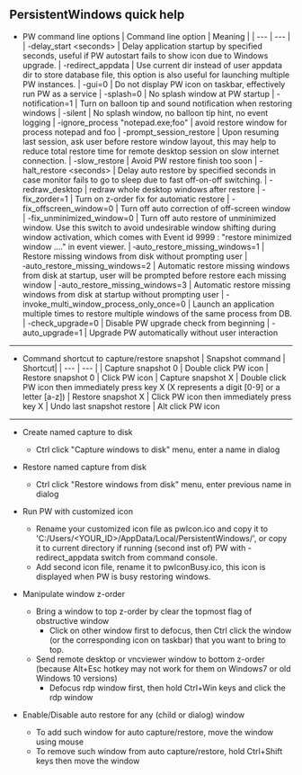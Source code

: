 
## PersistentWindows quick help
* PW command line options
  | Command line option | Meaning |
  | --- | --- |
  | -delay_start \<seconds\> | Delay application startup by specified seconds, useful if PW autostart fails to show icon due to Windows upgrade.
  | -redirect_appdata | Use current dir instead of user appdata dir to store database file, this option is also useful for launching multiple PW instances.
  | -gui=0 | Do not display PW icon on taskbar, effectively run PW as a service
  | -splash=0       | No splash window at PW startup
  | -notification=1 | Turn on balloon tip and sound notification when restoring windows
  | -silent         | No splash window, no balloon tip hint, no event logging
  | -ignore_process "notepad.exe;foo" | avoid restore window for process notepad and foo
  | -prompt_session_restore | Upon resuming last session, ask user before restore window layout, this may help to reduce total restore time for remote desktop session on slow internet connection.
  | -slow_restore | Avoid PW restore finish too soon
  | -halt_restore \<seconds\> | Delay auto restore by specified seconds in case monitor fails to go to sleep due to fast off-on-off switching.
  | -redraw_desktop | redraw whole desktop windows after restore
  | -fix_zorder=1   | Turn on z-order fix for automatic restore
  | -fix_offscreen_window=0 | Turn off auto correction of off-screen window
  | -fix_unminimized_window=0 | Turn off auto restore of unminimized window. Use this switch to avoid undesirable window shifting during window activation, which comes with Event id 9999 : "restore minimized window ...." in event viewer.
  | ‑auto_restore_missing_windows=1 | Restore missing windows from disk without prompting user
  | ‑auto_restore_missing_windows=2 | Automatic restore missing windows from disk at startup, user will be prompted before restore each missing window
  | ‑auto_restore_missing_windows=3 | Automatic restore missing windows from disk at startup without prompting user
  | -invoke_multi_window_process_only_once=0 | Launch an application multiple times to restore multiple windows of the same process from DB.
  | -check_upgrade=0 | Disable PW upgrade check from beginning
  | -auto_upgrade=1 | Upgrade PW automatically without user interaction

---

* Command shortcut to capture/restore snapshot
  | Snapshot command | Shortcut|
  | --- | --- |
  | Capture snapshot 0 | Double click PW icon
  | Restore snapshot 0 | Click PW icon
  | Capture snapshot X | Double click PW icon then immediately press key X (X represents a digit [0-9] or a letter [a-z])
  | Restore snapshot X | Click PW icon then immediately press key X
  | Undo last snapshot restore | Alt click PW icon

---
* Create named capture to disk
  * Ctrl click "Capture windows to disk" menu, enter a name in dialog

* Restore named capture from disk
  * Ctrl click "Restore windows from disk" menu, enter previous name in dialog

* Run PW with customized icon
  * Rename your customized icon file as pwIcon.ico and copy it to 'C:/Users/\<YOUR_ID>/AppData/Local/PersistentWindows/', or copy it to current directory if running (second inst of) PW with -redirect_appdata switch from command console.
  * Add second icon file, rename it to pwIconBusy.ico, this icon is displayed when PW is busy restoring windows.

* Manipulate window z-order
  * Bring a window to top z-order by clear the topmost flag of obstructive window
    * Click on other window first to defocus, then Ctrl click the window (or the corresponding icon on taskbar) that you want to bring to top.
  * Send remote desktop or vncviewer window to bottom z-order (because Alt+Esc hotkey may not work for them on Windows7 or old Windows 10 versions)
    * Defocus rdp window first, then hold Ctrl+Win keys and click the rdp window

* Enable/Disable auto restore for any (child or dialog) window
  * To add such window for auto capture/restore, move the window using mouse
  * To remove such window from auto capture/restore, hold Ctrl+Shift keys then move the window
```
